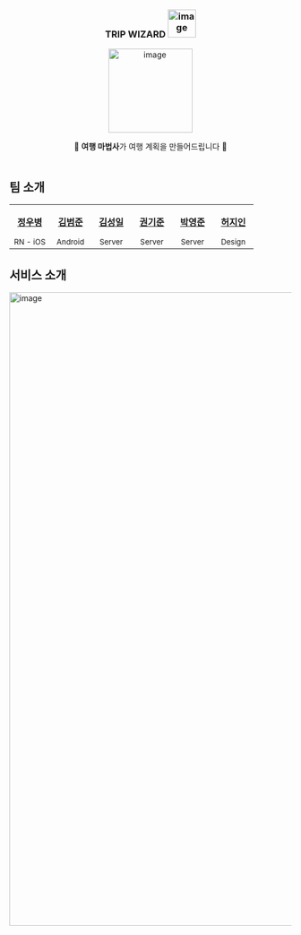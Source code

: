 <div align="center">

<h3>TRIP WIZARD <img width="50" alt="image" src="https://media.giphy.com/media/v1.Y2lkPTc5MGI3NjExOWUxOHEyajgwcjVpdGNiOWZqcDBpMjVueDc5dmVzbnZoNjI4cDhxZyZlcD12MV9pbnRlcm5hbF9naWZfYnlfaWQmY3Q9cw/kUzZPC32NH7qteJp3G/giphy.gif"></h3>
<img width="150" alt="image" src="https://github.com/sipe-team/sipethon-2_7/assets/42997924/24887553-a369-4911-a474-a65889907022">

🧚‍ **여행 마법사**가 여행 계획을 만들어드립니다 🧚️<br><br>

</div>

## 팀 소개

<table width="100%" align="center">
  <tr>
    <td align="center" valign="top" width="16.6%"><a href="https://github.com/woobottle"><img src="https://avatars.githubusercontent.com/u/50283326?v=4" alt=""/><br /><p><b>정우병</b></p></a><small>RN - iOS</small></td>
    <td align="center" valign="top" width="16.6%"><a href="https://github.com/omjoonkim"><img src="https://avatars.githubusercontent.com/u/13516107?v=4" alt=""/><br /><p><b>김범준</b></p></a><small>Android</small></td>
    <td align="center" valign="top" width="16.6%"><a href="https://github.com/kshired"><img src="https://avatars.githubusercontent.com/u/36851531?v=4" alt=""/><br /><p><b>김성일</b></p></a><small>Server</small></td>
    <td align="center" valign="top" width="16.6%"><a href="https://github.com/kkjsw17"><img src="https://avatars.githubusercontent.com/u/39583312?v=4" alt=""/><br /><p><b>권기준</b></p></a><small>Server</small></td>
    <td align="center" valign="top" width="16.6%"><a href="https://github.com/jun108059"><img src="https://avatars.githubusercontent.com/u/42997924?v=4" alt=""/><br /><p><b>박영준</b></p></a><small>Server</small></td>
    <td align="center" valign="top" width="16.6%"><a href="https://github.com/HeoJiin"><img src="https://github.com/sipe-team/sipethon-2_7/assets/42997924/f90373ab-abe5-4c57-b7bd-8a368a11a0d2" alt=""/><br /><p><b>허지인</b></p></a><small>Design</small></td>
  </tr>
</table>

## 서비스 소개

<img width="1132" alt="image" src="https://github.com/sipe-team/sipethon-2_7/assets/42997924/7ac6a381-069d-46e6-ab7a-0aecbf694548">
